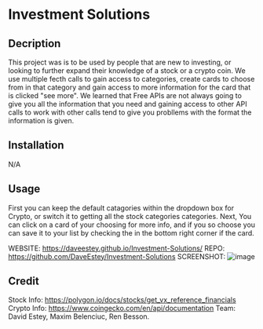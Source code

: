 # Investment Solutions


## Decription
This project was is to be used by people that are new to investing, or looking to further expand their knowledge of a stock or a crypto coin. We use multiple fecth calls to gain access to categories, create cards to choose from in that category and gain access to more information for the card that is clicked "see more".
We learned that Free APIs are not always going to give you all the information that you need and gaining access to other API calls to work with other calls tend to give you probllems with the format the information is given.

## Installation
N/A

## Usage

First you can keep the default catagories within the dropdown box for Crypto, or switch it to getting all the stock categories categories. Next, You can click on a card of your choosing for more info, and if you so choose you can save it to your list by checking the in the bottom right corner if the card. 


WEBSITE: https://daveestey.github.io/Investment-Solutions/  REPO: https://github.com/DaveEstey/Investment-Solutions
SCREENSHOT: ![image](https://user-images.githubusercontent.com/114950818/206598754-089200d6-76d3-41dc-be87-fb027a73dc84.png)

## Credit

Stock Info: https://polygon.io/docs/stocks/get_vx_reference_financials
Crypto Info: https://www.coingecko.com/en/api/documentation
Team: David Estey,
      Maxim Belenciuc,
      Ren Besson.

